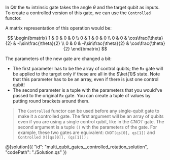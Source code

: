 In Q# the `Rx` intrinsic gate takes the angle $\theta$ and the target qubit as inputs. To create a controlled version of this gate, we can use the `Controlled` functor.

A matrix representation of this operation would be:

$$
\begin{bmatrix} 1 & 0 & 0 & 0 \\ 0 & 1 & 0 & 0 \\ 0 & 0 & \cos\frac{\theta}{2} & -i\sin\frac{\theta}{2} \\ 0 & 0 & -i\sin\frac{\theta}{2} &  \cos\frac{\theta}{2} \end{bmatrix}
$$

The parameters of the new gate are changed a bit:

* The first parameter has to be the array of control qubits; the `Rx` gate will be applied to the target only if these are all in the $\ket{1}$ state. Note that this parameter has to be an array, even if there is just one control qubit!
* The second parameter is a tuple with the parameters that you would've passed to the original `Rx` gate. You can create a tuple of values by putting round brackets around them.

> The `Controlled` functor can be used before any single-qubit gate to make it a controlled gate. The first argument will be an array of qubits even if you are using a single control qubit, like in the $CNOT$ gate. The second argument is a tuple `()` with the parameters of the gate. For example, these two gates are equivalent: `CNOT(qs[0], qs[1])` and `Controlled X([qs[0]], (qs[1]));`

@[solution]({
    "id": "multi_qubit_gates__controlled_rotation_solution",
    "codePath": "./Solution.qs"
})
